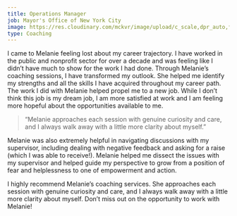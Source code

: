 ```yaml
---
title: Operations Manager
job: Mayor's Office of New York City
image: https://res.cloudinary.com/mckvr/image/upload/c_scale,dpr_auto,f_auto,h_600,q_auto,w_480/v1591540683/uncovering-truffles_2x_on12ou.jpg
type: Coaching
---
```

I came to Melanie feeling lost about my career trajectory. I have worked in the public and nonprofit sector for over a decade and was feeling like I didn’t have much to show for the work I had done. Through Melanie’s coaching sessions, I have transformed my outlook. She helped me identify my strengths and all the skills I have acquired throughout my career path. The work I did with Melanie helped propel me to a new job. While I don’t think this job is my dream job, I am more satisfied at work and I am feeling more hopeful about the opportunities available to me.

> “Melanie approaches each session with genuine curiosity and care, and I always walk away with a little more clarity about myself.”

Melanie was also extremely helpful in navigating discussions with my supervisor, including dealing with negative feedback and asking for a raise (which I was able to receive!). Melanie helped me dissect the issues with my supervisor and helped guide my perspective to grow from a position of fear and helplessness to one of empowerment and action.

I highly recommend Melanie’s coaching services. She approaches each session with genuine curiosity and care, and I always walk away with a little more clarity about myself. Don’t miss out on the opportunity to work with Melanie!